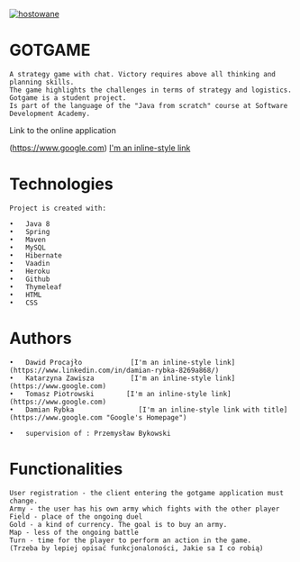 <a href=https://zapodaj.net/578f1ba5eca78.jpg.html><img src=https://zapodaj.net/images/578f1ba5eca78.jpg alt=hostowane przez Zapodaj.net /></a>


# GOTGAME

    A strategy game with chat. Victory requires above all thinking and planning skills. 
    The game highlights the challenges in terms of strategy and logistics. Gotgame is a student project. 
    Is part of the language of the "Java from scratch" course at Software Development Academy.

Link to the online application

   (https://www.google.com)
    [I'm an inline-style link](https://www.google.com)

# Technologies

    Project is created with:
    
    •	Java 8
    •	Spring
    •	Maven
    •	MySQL
    •	Hibernate
    •	Vaadin
    •	Heroku
    •	Github
    •	Thymeleaf
    •	HTML
    •	CSS
    

# Authors

    •	Dawid Procajło            [I'm an inline-style link](https://www.linkedin.com/in/damian-rybka-8269a868/)   
    •	Katarzyna Zawisza         [I'm an inline-style link](https://www.google.com)  
    •	Tomasz Piotrowski        [I'm an inline-style link](https://www.google.com)
    •	Damian Rybka                [I'm an inline-style link with title](https://www.google.com "Google's Homepage")

    •	supervision of : Przemysław Bykowski         


# Functionalities

    User registration - the client entering the gotgame application must change.
    Army - the user has his own army which fights with the other player
    Field - place of the ongoing duel
    Gold - a kind of currency. The goal is to buy an army.
    Map - less of the ongoing battle
    Turn - time for the player to perform an action in the game.
    (Trzeba by lepiej opisać funkcjonaloności, Jakie sa I co robią)



